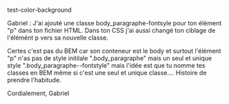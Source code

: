 test-color-background

Gabriel : J'ai ajouté une classe body_paragraphe-fontsyle pour ton élément "p" dans ton fichier HTML.
Dans ton CSS j'ai aussi changé ton ciblage de l'élémént p vers sa nouvelle classe.

Certes c'est pas du BEM car son conteneur est le body et surtout l'élément "p" n'as pas de style initilale ".body_paragraphe" mais un seul et unique style ".body_paragraphe--fontstyle" mais l'idée est que tu nomme tes classes en BEM même si c'est une seul et unique classe.... Histoire de prendre l'habitude.

Cordialement,
Gabriel
